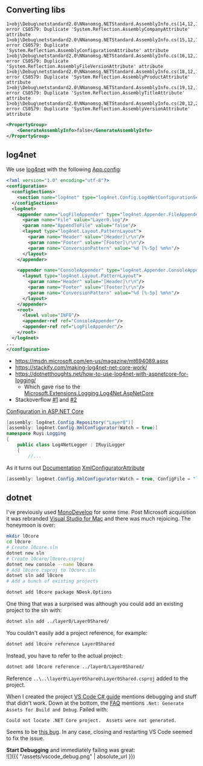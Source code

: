 
## Converting libs

```
1>obj\Debug\netstandard2.0\NNanomsg.NETStandard.AssemblyInfo.cs(14,12,14,54): error CS0579: Duplicate 'System.Reflection.AssemblyCompanyAttribute' attribute
1>obj\Debug\netstandard2.0\NNanomsg.NETStandard.AssemblyInfo.cs(15,12,15,60): error CS0579: Duplicate 'System.Reflection.AssemblyConfigurationAttribute' attribute
1>obj\Debug\netstandard2.0\NNanomsg.NETStandard.AssemblyInfo.cs(16,12,16,58): error CS0579: Duplicate 'System.Reflection.AssemblyFileVersionAttribute' attribute
1>obj\Debug\netstandard2.0\NNanomsg.NETStandard.AssemblyInfo.cs(18,12,18,54): error CS0579: Duplicate 'System.Reflection.AssemblyProductAttribute' attribute
1>obj\Debug\netstandard2.0\NNanomsg.NETStandard.AssemblyInfo.cs(19,12,19,52): error CS0579: Duplicate 'System.Reflection.AssemblyTitleAttribute' attribute
1>obj\Debug\netstandard2.0\NNanomsg.NETStandard.AssemblyInfo.cs(20,12,20,54): error CS0579: Duplicate 'System.Reflection.AssemblyVersionAttribute' attribute
```

```xml
<PropertyGroup>
    <GenerateAssemblyInfo>false</GenerateAssemblyInfo>
</PropertyGroup>
```

## log4net

We use [log4net](https://logging.apache.org/log4net/) with the following [App.config](https://docs.microsoft.com/en-us/dotnet/framework/configure-apps/):
```xml
<?xml version="1.0" encoding="utf-8"?>
<configuration>
  <configSections>
    <section name="log4net" type="log4net.Config.Log4NetConfigurationSectionHandler, log4net"/>
  </configSections>
  <log4net>
    <appender name="LogFileAppender" type="log4net.Appender.FileAppender">
      <param name="File" value="Layer0.log"/>
      <param name="AppendToFile" value="false"/>
      <layout type="log4net.Layout.PatternLayout">
        <param name="Header" value="[Header]\r\n"/>
        <param name="Footer" value="[Footer]\r\n"/>
        <param name="ConversionPattern" value="%d [%-5p] %m%n"/>
      </layout>
    </appender>

    <appender name="ConsoleAppender" type="log4net.Appender.ConsoleAppender">
      <layout type="log4net.Layout.PatternLayout">
        <param name="Header" value="[Header]\r\n"/>
        <param name="Footer" value="[Footer]\r\n"/>
        <param name="ConversionPattern" value="%d [%-5p] %m%n"/>
      </layout>
    </appender>
    <root>
      <level value="INFO"/>
      <appender-ref ref="ConsoleAppender"/>
      <appender-ref ref="LogFileAppender"/>
    </root>
  </log4net>
...
</configuration>
```

- https://msdn.microsoft.com/en-us/magazine/mt694089.aspx
- https://stackify.com/making-log4net-net-core-work/
- https://dotnetthoughts.net/how-to-use-log4net-with-aspnetcore-for-logging/
    - Which gave rise to the [Microsoft.Extensions.Logging.Log4Net.AspNetCore](https://github.com/huorswords/Microsoft.Extensions.Logging.Log4Net.AspNetCore)
- Stackoverflow [#1](https://stackoverflow.com/questions/46169606/how-to-use-log4net-in-asp-net-core-2-0) and [#2](https://stackoverflow.com/questions/51845450/logging-with-log4net-in-asp-net-core-console-app)


[Configuration in ASP.NET Core](https://docs.microsoft.com/en-us/aspnet/core/fundamentals/configuration/?view=aspnetcore-2.1&tabs=basicconfiguration)

```csharp
[assembly: log4net.Config.Repository("Layer0")]
[assembly: log4net.Config.XmlConfigurator(Watch = true)]
namespace Ruyi.Logging
{
    public class Log4NetLogger : IRuyiLogger
    {
        //...
```

As it turns out 
[Documentation](http://logging.apache.org/log4net/release/manual/configuration.html)
[XmlConfiguratorAttribute](http://logging.apache.org/log4net/release/sdk/html/T_log4net_Config_XmlConfiguratorAttribute.htm)

```csharp
[assembly: log4net.Config.XmlConfigurator(Watch = true, ConfigFile = "log4net.config")]
```

## dotnet

I've previously used [MonoDevelop](https://www.monodevelop.com/) for some time.  Post Microsoft acquisition it was rebranded [Visual Studio for Mac](https://docs.microsoft.com/en-us/visualstudio/mac/) and there was much rejoicing.  The honeymoon is over:

```bash
mkdir l0core
cd l0core
# Create l0core.sln
dotnet new sln
# Create l0core/l0core.csproj
dotnet new console --name l0core
# Add l0core.csproj to l0core.sln
dotnet sln add l0core
# Add a bunch of existing projects

dotnet add l0core package NDesk.Options
```

One thing that was a surprised was although you could add an existing project to the sln with:
```bash
dotnet sln add ../layer0/Layer0Shared/
```
You couldn't easily add a project reference, for example:
```bash
dotnet add l0core reference Layer0Shared
```

Instead, you have to refer to the actual project:
```bash
dotnet add l0core reference ../layer0/Layer0Shared/
```

Reference `..\..\layer0\Layer0Shared\Layer0Shared.csproj` added to the project.

When I created the project [VS Code C# guide](https://docs.microsoft.com/en-us/dotnet/core/tutorials/with-visual-studio-code#faq) mentions debugging and stuff that didn't work.  Down at the bottom, the [FAQ](https://docs.microsoft.com/en-us/dotnet/core/tutorials/with-visual-studio-code#faq) mentions `.Net: Generate Assets for Build and Debug`.  Failed with:
```
Could not locate .NET Core project.  Assets were not generated.
```

Seems to be [this bug](https://github.com/OmniSharp/omnisharp-vscode/issues/1425).  In any case, closing and restarting VS Code seemed to fix the issue.

__Start Debugging__ and immediately failing was great:  
![]({{ "/assets/vscode_debug.png" | absolute_url }})